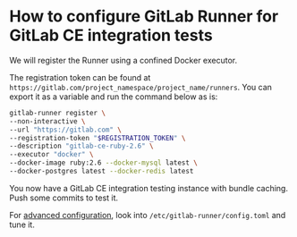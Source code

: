 # How to configure GitLab Runner for GitLab CE integration tests

We will register the Runner using a confined Docker executor.

The registration token can be found at `https://gitlab.com/project_namespace/project_name/runners`.
You can export it as a variable and run the command below as is:

```bash
gitlab-runner register \
--non-interactive \
--url "https://gitlab.com" \
--registration-token "$REGISTRATION_TOKEN" \
--description "gitlab-ce-ruby-2.6" \
--executor "docker" \
--docker-image ruby:2.6 --docker-mysql latest \
--docker-postgres latest --docker-redis latest
```

You now have a GitLab CE integration testing instance with bundle caching.
Push some commits to test it.

For [advanced configuration](../configuration/advanced-configuration.md), look into
`/etc/gitlab-runner/config.toml` and tune it.
